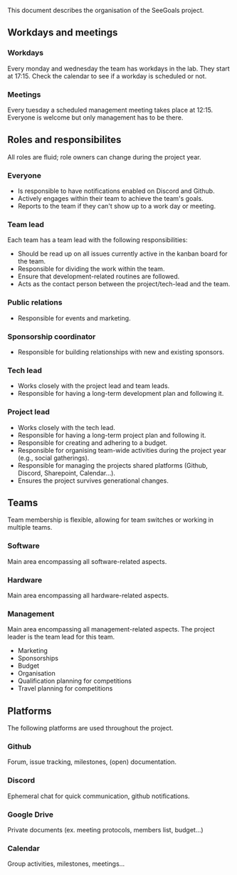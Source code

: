 This document describes the organisation of the SeeGoals project.

## Workdays and meetings

### Workdays
Every monday and wednesday the team has workdays in the lab. They start at 17:15. Check the calendar to see if a workday is scheduled or not.

### Meetings
Every tuesday a scheduled management meeting takes place at 12:15. Everyone is welcome but only management has to be there.

## Roles and responsibilites
All roles are fluid; role owners can change during the project year.

### Everyone
- Is responsible to have notifications enabled on Discord and Github.
- Actively engages within their team to achieve the team's goals.
- Reports to the team if they can't show up to a work day or meeting.

### Team lead
Each team has a team lead with the following responsibilities:
- Should be read up on all issues currently active in the kanban board for the team.
- Responsible for dividing the work within the team.
- Ensure that development-related routines are followed.
- Acts as the contact person between the project/tech-lead and the team.

### Public relations
- Responsible for events and marketing.

### Sponsorship coordinator
- Responsible for building relationships with new and existing sponsors.

### Tech lead
- Works closely with the project lead and team leads.
- Responsible for having a long-term development plan and following it.

### Project lead
- Works closely with the tech lead.
- Responsible for having a long-term project plan and following it.
- Responsible for creating and adhering to a budget.
- Responsible for organising team-wide activities during the project year (e.g., social gatherings).
- Responsible for managing the projects shared platforms (Github, Discord, Sharepoint, Calendar...).
- Ensures the project survives generational changes.

## Teams
Team membership is flexible, allowing for team switches or working in multiple teams.

### Software
Main area encompassing all software-related aspects.

### Hardware
Main area encompassing all hardware-related aspects.

### Management
Main area encompassing all management-related aspects. The project leader is the team lead for this team.

- Marketing  
- Sponsorships  
- Budget  
- Organisation  
- Qualification planning for competitions  
- Travel planning for competitions  

## Platforms
The following platforms are used throughout the project.

### Github
Forum, issue tracking, milestones, (open) documentation.

### Discord
Ephemeral chat for quick communication, github notifications.

### Google Drive
Private documents (ex. meeting protocols, members list, budget...)

### Calendar
Group activities, milestones, meetings...
